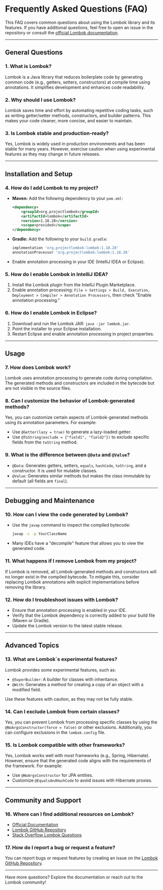 # Frequently Asked Questions (FAQ)

This FAQ covers common questions about using the Lombok library and its features. If you have additional questions, feel free to open an issue in the repository or consult the [official Lombok documentation](https://projectlombok.org/).

---

## General Questions

### 1. **What is Lombok?**
Lombok is a Java library that reduces boilerplate code by generating common code (e.g., getters, setters, constructors) at compile time using annotations. It simplifies development and enhances code readability.

### 2. **Why should I use Lombok?**
Lombok saves time and effort by automating repetitive coding tasks, such as writing getter/setter methods, constructors, and builder patterns. This makes your code cleaner, more concise, and easier to maintain.

### 3. **Is Lombok stable and production-ready?**
Yes, Lombok is widely used in production environments and has been stable for many years. However, exercise caution when using experimental features as they may change in future releases.

---

## Installation and Setup

### 4. **How do I add Lombok to my project?**
- **Maven:** Add the following dependency to your `pom.xml`:
  ```xml
  <dependency>
      <groupId>org.projectlombok</groupId>
      <artifactId>lombok</artifactId>
      <version>1.18.28</version>
      <scope>provided</scope>
  </dependency>
  ```
- **Gradle:** Add the following to your `build.gradle`:
  ```groovy
  implementation 'org.projectlombok:lombok:1.18.28'
  annotationProcessor 'org.projectlombok:lombok:1.18.28'
  ```
- Enable annotation processing in your IDE (IntelliJ IDEA or Eclipse).

### 5. **How do I enable Lombok in IntelliJ IDEA?**
1. Install the Lombok plugin from the IntelliJ Plugin Marketplace.
2. Enable annotation processing: `File > Settings > Build, Execution, Deployment > Compiler > Annotation Processors`, then check "Enable annotation processing."

### 6. **How do I enable Lombok in Eclipse?**
1. Download and run the Lombok JAR: `java -jar lombok.jar`.
2. Point the installer to your Eclipse installation.
3. Restart Eclipse and enable annotation processing in project properties.

---

## Usage

### 7. **How does Lombok work?**
Lombok uses annotation processing to generate code during compilation. The generated methods and constructors are included in the bytecode but are not visible in the source files.

### 8. **Can I customize the behavior of Lombok-generated methods?**
Yes, you can customize certain aspects of Lombok-generated methods using its annotation parameters. For example:
- Use `@Getter(lazy = true)` to generate a lazy-loaded getter.
- Use `@ToString(exclude = {"field1", "field2"})` to exclude specific fields from the `toString` method.

### 9. **What is the difference between `@Data` and `@Value`?**
- `@Data`: Generates getters, setters, `equals`, `hashCode`, `toString`, and a constructor. It is used for mutable classes.
- `@Value`: Generates similar methods but makes the class immutable by default (all fields are `final`).

---

## Debugging and Maintenance

### 10. **How can I view the code generated by Lombok?**
- Use the `javap` command to inspect the compiled bytecode:
  ```bash
  javap -c -p YourClassName
  ```
- Many IDEs have a "decompile" feature that allows you to view the generated code.

### 11. **What happens if I remove Lombok from my project?**
If Lombok is removed, all Lombok-generated methods and constructors will no longer exist in the compiled bytecode. To mitigate this, consider replacing Lombok annotations with explicit implementations before removing the library.

### 12. **How do I troubleshoot issues with Lombok?**
- Ensure that annotation processing is enabled in your IDE.
- Verify that the Lombok dependency is correctly added to your build file (Maven or Gradle).
- Update the Lombok version to the latest stable release.

---

## Advanced Topics

### 13. **What are Lombok`s experimental features?**
Lombok provides some experimental features, such as:
- `@SuperBuilder`: A builder for classes with inheritance.
- `@With`: Generates a method for creating a copy of an object with a modified field.

Use these features with caution, as they may not be fully stable.

### 14. **Can I exclude Lombok from certain classes?**
Yes, you can prevent Lombok from processing specific classes by using the `@NoArgsConstructor(force = false)` or other exclusions. Additionally, you can configure exclusions in the `lombok.config` file.

### 15. **Is Lombok compatible with other frameworks?**
Yes, Lombok works well with most frameworks (e.g., Spring, Hibernate). However, ensure that the generated code aligns with the requirements of the framework. For example:
- Use `@NoArgsConstructor` for JPA entities.
- Customize `@EqualsAndHashCode` to avoid issues with Hibernate proxies.

---

## Community and Support

### 16. **Where can I find additional resources on Lombok?**
- [Official Documentation](https://projectlombok.org/)
- [Lombok GitHub Repository](https://github.com/projectlombok/lombok)
- [Stack Overflow Lombok Questions](https://stackoverflow.com/questions/tagged/lombok)

### 17. **How do I report a bug or request a feature?**
You can report bugs or request features by creating an issue on the [Lombok GitHub Repository](https://github.com/projectlombok/lombok/issues).

---

Have more questions? Explore the documentation or reach out to the Lombok community!

